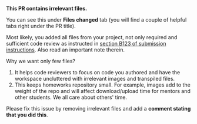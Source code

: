 **This PR contains irrelevant files.**

You can see this under **Files changed** tab (you will find a couple of helpful tabs right under the PR title).

Most likely, you added all files from your project, not only required and sufficient code review as instructed in [section B123 of submission instructions](https://github.com/kottans/frontend-2022-homeworks#b1-%D0%B2%D1%96%D0%B4%D0%BF%D1%80%D0%B0%D0%B2%D0%BA%D0%B0-%D0%BA%D0%BE%D0%B4%D1%83-%D0%BD%D0%BE%D0%B2%D0%BE%D0%B3%D0%BE-%D0%B7%D0%B0%D0%B2%D0%B4%D0%B0%D0%BD%D0%BD%D1%8F-app). Also read an important note therein.

Why we want only few files?
1. It helps code reviewers to focus on code you authored and have the workspace uncluttered with irrelevant images and transpiled files.
2. This keeps homeworks repository small.
   For example, images add to the weight of the repo and will affect download/upload time for mentors and other students. We all care about others' time.

Please fix this issue by removing irrelevant files and add a **comment stating that you did this**.
